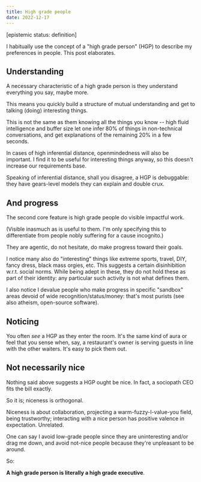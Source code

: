 ```yaml
---
title: High grade people
date: 2022-12-17
---
```


\[epistemic status: definition\]

I habitually use the concept of a "high grade person" (HGP) to describe my preferences in people. This post elaborates.

## Understanding

A necessary characteristic of a high grade person is they understand everything you say, maybe more.

This means you quickly build a structure of mutual understanding and get to talking (doing) interesting things.

This is not the same as them knowing all the things you know -- high fluid intelligence and buffer size let one infer 80% of things in non-technical conversations, and get explanations of the remaining 20% in a few seconds.

In cases of high inferential distance, openmindedness will also be important. I find it to be useful for interesting things anyway, so this doesn't increase our requirements base.

Speaking of inferential distance, shall you disagree, a HGP is debuggable: they have gears-level models they can explain and double crux.

## And progress

The second core feature is high grade people do visible impactful work.

(Visible inasmuch as is useful to them. I'm only specifying this to differentiate from people nobly suffering for a cause incognito.)

They are agentic, do not hesitate, do make progress toward their goals.

I notice many also do "interesting" things like extreme sports, travel, DIY, fancy dress, black mass orgies, etc. This suggests a certain disinhibition w.r.t. social norms. While being adept in these, they do not hold these as part of their identity: any particular such activity is not what defines them.

I also notice I devalue people who make progress in specific "sandbox" areas devoid of wide recognition/status/money: that's most purists (see also atheism, open-source software).

## Noticing

You often *see* a HGP as they enter the room. It's the same kind of aura or feel that you sense when, say, a restaurant's owner is serving guests in line with the other waiters. It's easy to pick them out.

## Not necessarily nice

Nothing said above suggests a HGP ought be nice. In fact, a sociopath CEO fits the bill exactly.

So it is; niceness is orthogonal.

Niceness is about collaboration, projecting a warm-fuzzy-I-value-you field, being trustworthy; interacting with a nice person has positive valence in expectation. Unrelated.

One can say I avoid low-grade people since they are uninteresting and/or drag me down, and avoid not-nice people because they're unpleasant to be around.

So:

**A high grade person is literally a high grade executive**.
